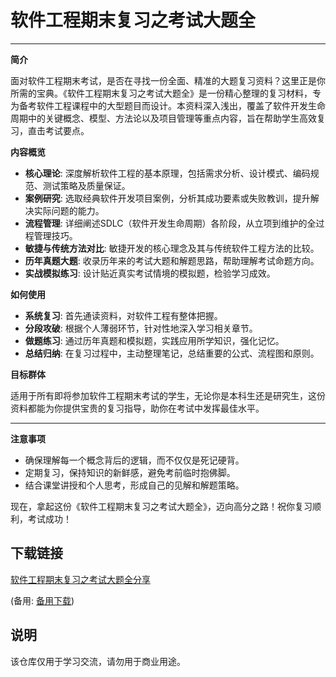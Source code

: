 # 软件工程期末复习之考试大题全

---

**简介**

面对软件工程期末考试，是否在寻找一份全面、精准的大题复习资料？这里正是你所需的宝典。《软件工程期末复习之考试大题全》是一份精心整理的复习材料，专为备考软件工程课程中的大型题目而设计。本资料深入浅出，覆盖了软件开发生命周期中的关键概念、模型、方法论以及项目管理等重点内容，旨在帮助学生高效复习，直击考试要点。

**内容概览**

- **核心理论**: 深度解析软件工程的基本原理，包括需求分析、设计模式、编码规范、测试策略及质量保证。
- **案例研究**: 选取经典软件开发项目案例，分析其成功要素或失败教训，提升解决实际问题的能力。
- **流程管理**: 详细阐述SDLC（软件开发生命周期）各阶段，从立项到维护的全过程管理技巧。
- **敏捷与传统方法对比**: 敏捷开发的核心理念及其与传统软件工程方法的比较。
- **历年真题大题**: 收录历年来的考试大题和解题思路，帮助理解考试命题方向。
- **实战模拟练习**: 设计贴近真实考试情境的模拟题，检验学习成效。

**如何使用**

- **系统复习**: 首先通读资料，对软件工程有整体把握。
- **分段攻破**: 根据个人薄弱环节，针对性地深入学习相关章节。
- **做题练习**: 通过历年真题和模拟题，实践应用所学知识，强化记忆。
- **总结归纳**: 在复习过程中，主动整理笔记，总结重要的公式、流程图和原则。

**目标群体**

适用于所有即将参加软件工程期末考试的学生，无论你是本科生还是研究生，这份资料都能为你提供宝贵的复习指导，助你在考试中发挥最佳水平。

---

**注意事项**

- 确保理解每一个概念背后的逻辑，而不仅仅是死记硬背。
- 定期复习，保持知识的新鲜感，避免考前临时抱佛脚。
- 结合课堂讲授和个人思考，形成自己的见解和解题策略。

现在，拿起这份《软件工程期末复习之考试大题全》，迈向高分之路！祝你复习顺利，考试成功！

## 下载链接
[软件工程期末复习之考试大题全分享](https://pan.quark.cn/s/483e620585f4) 

(备用: [备用下载](https://pan.baidu.com/s/1IGhIjyLJv-ZzlpcCw0-mNg?pwd=1234))

## 说明

该仓库仅用于学习交流，请勿用于商业用途。
